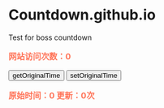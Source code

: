 # Countdown.github.io
Test for boss countdown


<aside id="sidebar">
<p style="font-size:16px;font-weight:bold;color:#FF7256;">网站访问次数：<label id="lb_count">0</label></p>
<button type="button" id="getOT">getOriginalTime</button>
<button type="button" id="setOT">setOriginalTime</button>
<p style="font-size:16px;font-weight:bold;color:#FF7256;">原始时间：<label id="OT">0</label> 更新：<label id="OT_freshTime">0</label>次</p>
</aside>

<script src="https://apps.bdimg.com/libs/jquery/1.10.2/jquery.min.js"></script>
<script type="text/javascript">
$(function(){
	getTotalPV();
	$("#getOT").click(function(){
			getOriginalTime();
		});
	$("#setOT").click(function(){
			setOriginalTime();
		});
	});
	
	function getOriginalTime()
	{
	$.ajax({
			url:"https://cloud.bmob.cn/0cabcec239a03e45/getOriginalTime",
			dataType:'jsonp',
			data:'',
			jsonp:'callback',
			success:function(result) {
				$('#OT').html(result.updatedAt);
				$('#OT_freshTime').html(result.totalPV);
			}
		});
	}
	
	function setOriginalTime()
	{
	$.ajax({
			url:"https://cloud.bmob.cn/0cabcec239a03e45/setOriginalTime",
			type:'post',
			dataType:'jsonp',
			data:'',
			time:'140090231',
			jsonp:'callback',
			success:function(result) {
			
			}
		});
	}

	function getTotalPV()
	{
	$.ajax({
			url:"https://cloud.bmob.cn/0cabcec239a03e45/getTotalPV",
			dataType:'jsonp',
			data:'',
			jsonp:'callback',
			success:function(result) {
			   $('#lb_count').html(result.totalPV);
			   setTotalPV();
			}
		});
	}
	
	function setTotalPV()
	{
	$.ajax({
			url:"https://cloud.bmob.cn/0cabcec239a03e45/setTotalPV",
			dataType:'jsonp',
			data:'',
			jsonp:'callback',
			success:function(result) {
			
			}
		});
	}
</script>
